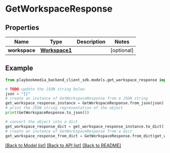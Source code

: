 # GetWorkspaceResponse


## Properties

Name | Type | Description | Notes
------------ | ------------- | ------------- | -------------
**workspace** | [**Workspace1**](Workspace1.md) |  | [optional] 

## Example

```python
from playbookmedia_backend_client_sdk.models.get_workspace_response import GetWorkspaceResponse

# TODO update the JSON string below
json = "{}"
# create an instance of GetWorkspaceResponse from a JSON string
get_workspace_response_instance = GetWorkspaceResponse.from_json(json)
# print the JSON string representation of the object
print(GetWorkspaceResponse.to_json())

# convert the object into a dict
get_workspace_response_dict = get_workspace_response_instance.to_dict()
# create an instance of GetWorkspaceResponse from a dict
get_workspace_response_from_dict = GetWorkspaceResponse.from_dict(get_workspace_response_dict)
```
[[Back to Model list]](../README.md#documentation-for-models) [[Back to API list]](../README.md#documentation-for-api-endpoints) [[Back to README]](../README.md)


